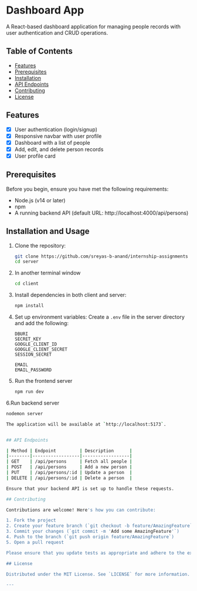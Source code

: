 ﻿# Dashboard App

A React-based dashboard application for managing people records with user authentication and CRUD operations.

## Table of Contents

- [Features](#features)
- [Prerequisites](#prerequisites)
- [Installation](#installation)
- [API Endpoints](#api-endpoints)
- [Contributing](#contributing)
- [License](#license)

## Features

- [x] User authentication (login/signup)
- [x] Responsive navbar with user profile
- [x] Dashboard with a list of people
- [x] Add, edit, and delete person records
- [x] User profile card

## Prerequisites

Before you begin, ensure you have met the following requirements:

- Node.js (v14 or later)
- npm
- A running backend API (default URL: http://localhost:4000/api/persons)

## Installation and Usage

1. Clone the repository:
   ```sh
   git clone https://github.com/sreyas-b-anand/internship-assignments
   cd server
   ```
2. In another terminal window
   ```sh
   cd client

3. Install dependencies in both client and server:
   ```sh
   npm install
   
4. Set up environment variables:
   Create a `.env` file in the server directory and add the following:
   ```
   DBURI
   SECRET_KEY
   GOOGLE_CLIENT_ID 
   GOOGLE_CLIENT_SECRET 
   SESSION_SECRET

   EMAIL
   EMAIL_PASSWORD
5. Run the frontend server
   ```sh
   npm run dev
   
6.Run backend server
   ```sh
   nodemon server

The application will be available at `http://localhost:5173`.


## API Endpoints

| Method | Endpoint         | Description      |
|--------|------------------|------------------|
| GET    | /api/persons     | Fetch all people |
| POST   | /api/persons     | Add a new person |
| PUT    | /api/persons/:id | Update a person  |
| DELETE | /api/persons/:id | Delete a person  |

Ensure that your backend API is set up to handle these requests.

## Contributing

Contributions are welcome! Here's how you can contribute:

1. Fork the project
2. Create your feature branch (`git checkout -b feature/AmazingFeature`)
3. Commit your changes (`git commit -m 'Add some AmazingFeature'`)
4. Push to the branch (`git push origin feature/AmazingFeature`)
5. Open a pull request

Please ensure that you update tests as appropriate and adhere to the existing coding style.

## License

Distributed under the MIT License. See `LICENSE` for more information.

---
